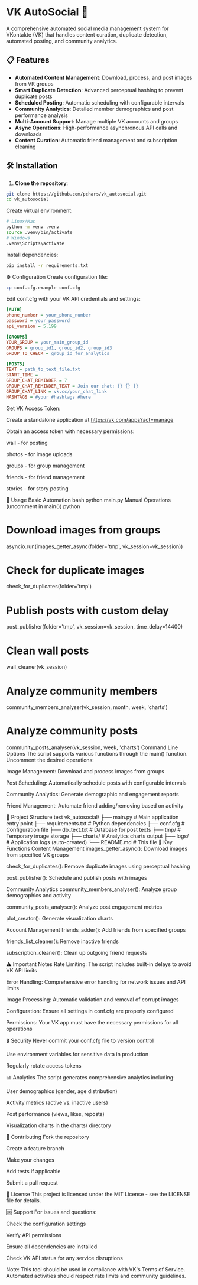 # VK AutoSocial 🚀

A comprehensive automated social media management system for VKontakte (VK) that handles content curation, duplicate detection, automated posting, and community analytics.

## 📋 Features

- **Automated Content Management**: Download, process, and post images from VK groups
- **Smart Duplicate Detection**: Advanced perceptual hashing to prevent duplicate posts
- **Scheduled Posting**: Automatic scheduling with configurable intervals
- **Community Analytics**: Detailed member demographics and post performance analysis
- **Multi-Account Support**: Manage multiple VK accounts and groups
- **Async Operations**: High-performance asynchronous API calls and downloads
- **Content Curation**: Automatic friend management and subscription cleaning

## 🛠 Installation

1. **Clone the repository**:
```bash
git clone https://github.com/pchars/vk_autosocial.git
cd vk_autosocial
```
Create virtual environment:

```bash
# Linux/Mac
python -m venv .venv
source .venv/bin/activate
# Windows
.venv\Scripts\activate
```

Install dependencies:

```bash
pip install -r requirements.txt
```
⚙️ Configuration
Create configuration file:

```bash
cp conf.cfg.example conf.cfg
```
Edit conf.cfg with your VK API credentials and settings:

```ini
[AUTH]
phone_number = your_phone_number
password = your_password
api_version = 5.199

[GROUPS]
YOUR_GROUP = your_main_group_id
GROUPS = group_id1, group_id2, group_id3
GROUP_TO_CHECK = group_id_for_analytics

[POSTS]
TEXT = path_to_text_file.txt
START_TIME = 
GROUP_CHAT_REMINDER = 7
GROUP_CHAT_REMINDER_TEXT = Join our chat: {} {} {}
GROUP_CHAT_LINK = vk.cc/your_chat_link
HASHTAGS = #your #hashtags #here
```
Get VK Access Token:

Create a standalone application at https://vk.com/apps?act=manage

Obtain an access token with necessary permissions:

wall - for posting

photos - for image uploads

groups - for group management

friends - for friend management

stories - for story posting

🚀 Usage
Basic Automation
bash
python main.py
Manual Operations (uncomment in main())
python
# Download images from groups
asyncio.run(images_getter_async(folder='tmp', vk_session=vk_session))

# Check for duplicate images
check_for_duplicates(folder='tmp')

# Publish posts with custom delay
post_publisher(folder='tmp', vk_session=vk_session, time_delay=14400)

# Clean wall posts
wall_cleaner(vk_session)

# Analyze community members
community_members_analyser(vk_session, month, week, 'charts')

# Analyze community posts
community_posts_analyser(vk_session, week, 'charts')
Command Line Options
The script supports various functions through the main() function. Uncomment the desired operations:

Image Management: Download and process images from groups

Post Scheduling: Automatically schedule posts with configurable intervals

Community Analytics: Generate demographic and engagement reports

Friend Management: Automate friend adding/removing based on activity

📁 Project Structure
text
vk_autosocial/
├── main.py                 # Main application entry point
├── requirements.txt        # Python dependencies
├── conf.cfg               # Configuration file
├── db_text.txt            # Database for post texts
├── tmp/                   # Temporary image storage
├── charts/                # Analytics charts output
├── logs/                  # Application logs (auto-created)
└── README.md              # This file
🔧 Key Functions
Content Management
images_getter_async(): Download images from specified VK groups

check_for_duplicates(): Remove duplicate images using perceptual hashing

post_publisher(): Schedule and publish posts with images

Community Analytics
community_members_analyser(): Analyze group demographics and activity

community_posts_analyser(): Analyze post engagement metrics

plot_creator(): Generate visualization charts

Account Management
friends_adder(): Add friends from specified groups

friends_list_cleaner(): Remove inactive friends

subscription_cleaner(): Clean up outgoing friend requests

⚠️ Important Notes
Rate Limiting: The script includes built-in delays to avoid VK API limits

Error Handling: Comprehensive error handling for network issues and API limits

Image Processing: Automatic validation and removal of corrupt images

Configuration: Ensure all settings in conf.cfg are properly configured

Permissions: Your VK app must have the necessary permissions for all operations

🔒 Security
Never commit your conf.cfg file to version control

Use environment variables for sensitive data in production

Regularly rotate access tokens

📊 Analytics
The script generates comprehensive analytics including:

User demographics (gender, age distribution)

Activity metrics (active vs. inactive users)

Post performance (views, likes, reposts)

Visualization charts in the charts/ directory

🤝 Contributing
Fork the repository

Create a feature branch

Make your changes

Add tests if applicable

Submit a pull request

📄 License
This project is licensed under the MIT License - see the LICENSE file for details.

🆘 Support
For issues and questions:

Check the configuration settings

Verify API permissions

Ensure all dependencies are installed

Check VK API status for any service disruptions

Note: This tool should be used in compliance with VK's Terms of Service. Automated activities should respect rate limits and community guidelines.